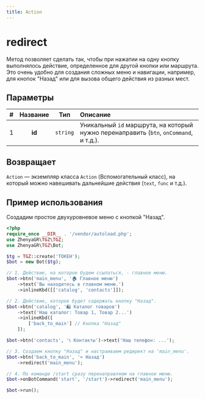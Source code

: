 ```yaml
---
title: Action
---
```


# redirect
Метод позволяет сделать так, чтобы при нажатии на одну кнопку выполнялось действие, определенное для другой кнопки или маршрута.
Это очень удобно для создания сложных меню и навигации, например, для кнопок "Назад" или для вызова общего действия из разных мест.

## Параметры
| # | Название |   Тип    | Описание                                                                               |
|:-:|:--------:|:--------:|:---------------------------------------------------------------------------------------|
| 1 |  **id**  | `string` | Уникальный `id` маршрута, на который нужно перенаправить (`btn`, `onCommand`, и т.д.). |

## Возвращает
`Action` — экземпляр класса `Action` (Вспомогательный класс), на который можно навешивать дальнейшие действия (`text`, `func` и т.д.).

## Пример использования
Создадим простое двухуровневое меню с кнопкой "Назад".

```php
<?php
require_once __DIR__ . '/vendor/autoload.php';
use ZhenyaGR\TGZ\TGZ;
use ZhenyaGR\TGZ\Bot;

$tg = TGZ::create('ТОКЕН');
$bot = new Bot($tg);

// 1. Действие, на которое будем ссылаться, - главное меню.
$bot->btn('main_menu', '🏠 Главное меню')
    ->text('Вы находитесь в главном меню.')
    ->inlineKbd([['catalog', 'contacts']]);

// 2. Действие, которое будет содержать кнопку "Назад".
$bot->btn('catalog', '🛍️ Каталог товаров')
    ->text('Наш каталог: Товар 1, Товар 2...')
    ->inlineKbd([
        ['back_to_main'] // Кнопка "Назад"
    ]);

$bot->btn('contacts', '📞 Контакты')->text('Наш телефон: ...');

// 3. Создаем кнопку "Назад" и настраиваем редирект на 'main_menu'.
$bot->btn('back_to_main', '⬅️ Назад')
    ->redirect('main_menu');

// 4. По команде /start сразу перенаправляем на главное меню.
$bot->onBotCommand('start', '/start')->redirect('main_menu');

$bot->run();
```